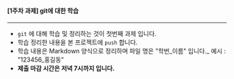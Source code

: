 #### [1주차 과제] git에 대한 학습

<hr/>

- `git` 에 대해 학습 및 정리하는 것이 첫번째 과제 입니다.
- 학습 정리한 내용을 본 프로젝트에 `push` 합니다.
- 학습 내용은 Markdown 양식으로 정리하며 파일 명은 "학번_이름" 입니다._
  예시 : "123456_홍길동"
- **제출 마감 시간은 저녁 7시까지 입니다.**

